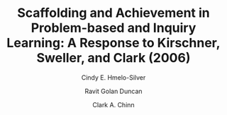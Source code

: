 ---
layout: leaf-node
title: "Scaffolding and Achievement in Problem-based and Inquiry Learning: A Response to Kirschner, Sweller, and Clark (2006)"
title-url: "http://cogtech.usc.edu/publications/hmelo_ep07.pdf"
author: [ "Cindy E. Hmelo-Silver", "Ravit Golan Duncan", "Clark A. Chinn" ]
groups: [ "pedagogical-styles" ]
categories: [ "problem-based-learning" ]
topics: [ "scholarly-readings" ]
summary: >
  Many innovative approaches to education such as problem-based learning (PBL) and inquiry learning (IL) situate learning in problem-solving or investigations of complex phenomena. Kirschner, Sweller, and Clark (2006) grouped these approaches together with unguided discovery learning. However, the problem with their line of argument is that IL and PBL approaches are highly scaffolded. In this article, we first demonstrate that Kirschner et al. have mistakenly conflated PBL and IL with discovery learning. We then present evidence demonstrating that PBL and IL are powerful and effective models of learning. Far from being contrary to many of the principles of guided learning that Kirschner et al. discussed, both PBL and IL employ scaffolding extensively thereby reducing the cognitive load and allowing students to learn in complex domains. Moreover, these approaches to learning address important goals of education that include content knowledge, epistemic practices, and soft skills such as collaboration and self-directed learning.
cite: >
  Hmelo-Silver, C. E., Duncan, R. G., & Chinn, C. A. (2007). Scaffolding and achievement in problem-based and inquiry learning: A response to Kirschner, Sweller, and Clark (2006). Educational psychologist, 42(2), 99-107.
pub-date: 2007-12-05
added_date: 2017-04-28
resource-type: pdf-document
---